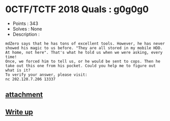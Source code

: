 # 0CTF/TCTF 2018 Quals : g0g0g0

- Points : 343
- Solves : None
- Description :
```
mdZero says that he has tons of excellent tools. However, he has never showed his magic to us before. "They are all stored in my mobile HDD. At home, not here". That's what he told us when we were asking, every time!
Once, we forced him to tell us, or he would be sent to cops. Then he take out this one from his pocket. Could you help me to figure out what is it?
To verify your answer, please visit:
nc 202.120.7.206 13337
```

## [attachment](g0g0g0.7z)

## [Write up](writeup.md)
